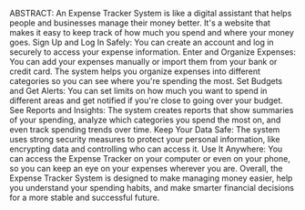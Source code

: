 ABSTRACT:
An Expense Tracker System is like a digital assistant that helps people and businesses manage their money better. It's a website that makes it easy to keep track of how much you spend and where your money goes.
Sign Up and Log In Safely: You can create an account and log in securely to access your expense information.
Enter and Organize Expenses: You can add your expenses manually or import them from your bank or credit card. The system helps you organize expenses into different categories so you can see where you're spending the most.
Set Budgets and Get Alerts: You can set limits on how much you want to spend in different areas and get notified if you're close to going over your budget.
See Reports and Insights: The system creates reports that show summaries of your spending, analyze which categories you spend the most on, and even track spending trends over time.
Keep Your Data Safe: The system uses strong security measures to protect your personal information, like encrypting data and controlling who can access it.
Use It Anywhere: You can access the Expense Tracker on your computer or even on your phone, so you can keep an eye on your expenses wherever you are. 
Overall, the Expense Tracker System is designed to make managing money easier, help you understand your spending habits, and make smarter financial decisions for a more stable and successful future.


